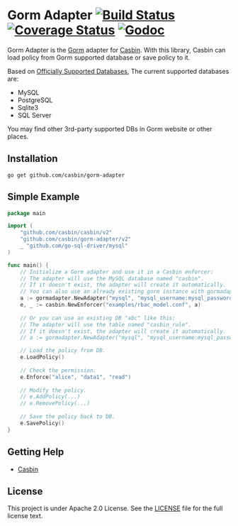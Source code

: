Gorm Adapter [![Build Status](https://travis-ci.org/casbin/gorm-adapter.svg?branch=master)](https://travis-ci.org/casbin/gorm-adapter) [![Coverage Status](https://coveralls.io/repos/github/casbin/gorm-adapter/badge.svg?branch=master)](https://coveralls.io/github/casbin/gorm-adapter?branch=master) [![Godoc](https://godoc.org/github.com/casbin/gorm-adapter?status.svg)](https://godoc.org/github.com/casbin/gorm-adapter)
====

Gorm Adapter is the [Gorm](https://github.com/jinzhu/gorm) adapter for [Casbin](https://github.com/casbin/casbin). With this library, Casbin can load policy from Gorm supported database or save policy to it.

Based on [Officially Supported Databases](http://jinzhu.me/gorm/database.html), The current supported databases are:

- MySQL
- PostgreSQL
- Sqlite3
- SQL Server

You may find other 3rd-party supported DBs in Gorm website or other places.

## Installation

    go get github.com/casbin/gorm-adapter

## Simple Example

```go
package main

import (
	"github.com/casbin/casbin/v2"
	"github.com/casbin/gorm-adapter/v2"
	_ "github.com/go-sql-driver/mysql"
)

func main() {
	// Initialize a Gorm adapter and use it in a Casbin enforcer:
	// The adapter will use the MySQL database named "casbin".
	// If it doesn't exist, the adapter will create it automatically.
	// You can also use an already existing gorm instance with gormadapter.NewAdapterByDB(gormInstance)
	a := gormadapter.NewAdapter("mysql", "mysql_username:mysql_password@tcp(127.0.0.1:3306)/") // Your driver and data source. 
	e, _ := casbin.NewEnforcer("examples/rbac_model.conf", a)
	
	// Or you can use an existing DB "abc" like this:
    // The adapter will use the table named "casbin_rule".
    // If it doesn't exist, the adapter will create it automatically.
    // a := gormadapter.NewAdapter("mysql", "mysql_username:mysql_password@tcp(127.0.0.1:3306)/abc", true)

	// Load the policy from DB.
	e.LoadPolicy()
	
	// Check the permission.
	e.Enforce("alice", "data1", "read")
	
	// Modify the policy.
	// e.AddPolicy(...)
	// e.RemovePolicy(...)
	
	// Save the policy back to DB.
	e.SavePolicy()
}
```

## Getting Help

- [Casbin](https://github.com/casbin/casbin)

## License

This project is under Apache 2.0 License. See the [LICENSE](LICENSE) file for the full license text.
